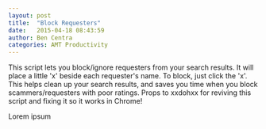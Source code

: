 ```yaml
---
layout: post
title:  "Block Requesters"
date:   2015-04-18 08:43:59
author: Ben Centra
categories: AMT Productivity
---
```


This script lets you block/ignore requesters from your search results. It will place a little 'x' beside each requester's name. To block, just click the 'x'. This helps clean up your search results, and saves you time when you block scammers/requesters with poor ratings.  Props to  xxdohxx  for reviving this script and fixing it so it works in Chrome!

<!--more-->

Lorem ipsum
